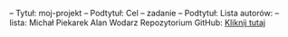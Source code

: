 – Tytuł: moj-projekt
– Podtytuł: Cel – zadanie
– Podtytuł: Lista autorów:
– lista: Michał Piekarek
         Alan Wodarz
Repozytorium GitHub: [Kliknij tutaj](https://github.com/Piekar199/moj-projekt.git)
